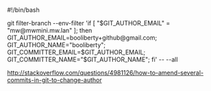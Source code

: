 #!/bin/bash

git filter-branch --env-filter 'if [ "$GIT_AUTHOR_EMAIL" = "mw@mwmini.mw.lan" ]; then
     GIT_AUTHOR_EMAIL=booliberty+github@gmail.com;
     GIT_AUTHOR_NAME="booliberty";
     GIT_COMMITTER_EMAIL=$GIT_AUTHOR_EMAIL;
     GIT_COMMITTER_NAME="$GIT_AUTHOR_NAME"; fi' -- --all

http://stackoverflow.com/questions/4981126/how-to-amend-several-commits-in-git-to-change-author
